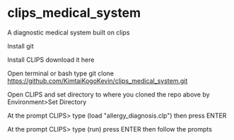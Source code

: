 # clips_medical_system
A diagnostic medical system built on clips

Install git

Install CLIPS download it here


Open terminal or bash type git clone https://github.com/KimtaiKogoKevin/clips_medical_system.git


Open CLIPS and set directory to where you cloned the repo above by Environment>Set Directory


At the prompt CLIPS> type (load "allergy_diagnosis.clp") then press ENTER

At the prompt CLIPS> type (run) press ENTER then follow the prompts
